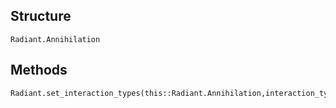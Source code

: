 ## Structure
```@docs
Radiant.Annihilation
```

## Methods
```@docs
Radiant.set_interaction_types(this::Radiant.Annihilation,interaction_types::Dict{Tuple{String,String},Vector{String}})
```